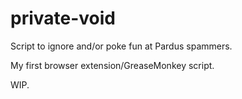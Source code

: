 private-void
============

Script to ignore and/or poke fun at Pardus spammers.

My first browser extension/GreaseMonkey script.

WIP.
